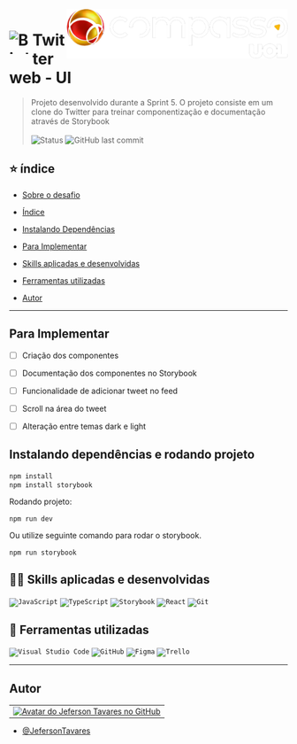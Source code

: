 <img src="https://github.com/JefersonT4v4res/Compass_Project-4/blob/main/Projeto_Sprint_4(Keepalive)/assets/imgs/logo-Compass.png?raw=true" min-width="300px" max-width="400px" width="400px" align="right" alt="Logo compass">

<h1 align="left"><img src="https://imagepng.org/wp-content/uploads/2018/08/twitter-icone.png" width="42px" height="42px" align="left" alt="Bird blue twitter"> Twitter web - UI </h1>


> Projeto desenvolvido durante a Sprint 5.
> O projeto consiste em um clone do Twitter para treinar componentização e documentação através de Storybook
<br><br>
![Status](http://img.shields.io/static/v1?label=STATUS&message=WORKING%20ON&color=GREEN&style=for-the-badge)
![GitHub last commit](https://img.shields.io/github/last-commit/JefersonT4v4res/Compass_Project-5?label=LAST%20COMMIT&message=LAST%20COMMIT&color=GREEN&style=for-the-badge)


## ⭐ índice

- [Sobre o desafio]()

- [Índice](#-índice)

- [Instalando Dependências](#instalando-dependências-e-rodando-projeto)

- [Para Implementar](#para-implementar)

- [Skills aplicadas e desenvolvidas](#-skills-aplicadas-e-desenvolvidas)

- [Ferramentas utilizadas](#-ferramentas-utilizadas)

- [Autor](#autor)


---

## Para Implementar

- [ ] Criação dos componentes
- [ ] Documentação dos componentes no Storybook
- [ ] Funcionalidade de adicionar tweet no feed
- [ ] Scroll na área do tweet
- [ ] Alteração entre temas dark e light


## Instalando dependências e rodando projeto

```
npm install
npm install storybook
```

Rodando projeto:

```
npm run dev
```

Ou utilize seguinte comando para rodar o storybook.

```
npm run storybook
```

## 👨‍💻 Skills aplicadas e desenvolvidas

<code>![JavaScript](https://img.shields.io/badge/JavaScript-F7DF1E?style=for-the-badge&logo=javascript&logoColor=black)</code>
<code>![TypeScript](https://img.shields.io/badge/typescript-%23007ACC.svg?style=for-the-badge&logo=typescript&logoColor=white)</code>
<code>![Storybook](https://img.shields.io/badge/-Storybook-FF4785?style=for-the-badge&logo=storybook&logoColor=white)</code>
<code>![React](https://img.shields.io/badge/react-%2320232a.svg?style=for-the-badge&logo=react&logoColor=%2361DAFB)</code>
<code>![Git](https://img.shields.io/badge/git-%23F05033.svg?style=for-the-badge&logo=git&logoColor=white)</code>


## 💼 Ferramentas utilizadas

<code>![Visual Studio Code](https://img.shields.io/badge/Visual%20Studio%20Code-0078d7.svg?style=for-the-badge&logo=visual-studio-code&logoColor=white)</code>
<code>![GitHub](https://img.shields.io/badge/github-%23121011.svg?style=for-the-badge&logo=github&logoColor=white)</code>
<code>![Figma](https://img.shields.io/badge/figma-%23121011.svg?style=for-the-badge&logo=figma&logoColor=white)</code>
<code>![Trello](https://img.shields.io/badge/Trello-%23121011.svg?style=for-the-badge&logo=Trello&logoColor=white)</code>

---

## Autor

<table>
  <tr>
    <td align="center">
      <a href="#">
          <img src="https://avatars.githubusercontent.com/u/63317938?s=400&u=2cd19fb8df91e1e6eda670704c8dde98a4da5ddd&v=4" width="140px;" alt="Avatar do Jeferson Tavares no GitHub"/><br>
      </a>
    </td>
  </tr>
</table>

 - [@JefersonTavares](https://github.com/JefersonT4v4res)
